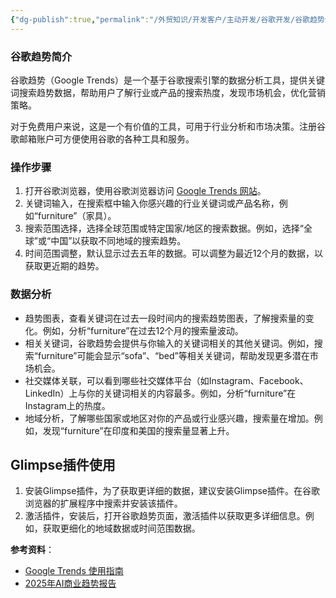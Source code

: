 ```yaml
---
{"dg-publish":true,"permalink":"/外贸知识/开发客户/主动开发/谷歌开发/谷歌趋势分析市场/"}
---
```


### 谷歌趋势简介

谷歌趋势（Google Trends）是一个基于谷歌搜索引擎的数据分析工具，提供关键词搜索趋势数据，帮助用户了解行业或产品的搜索热度，发现市场机会，优化营销策略。

对于免费用户来说，这是一个有价值的工具，可用于行业分析和市场决策。注册谷歌邮箱账户可方便使用谷歌的各种工具和服务。

### 操作步骤

1. 打开谷歌浏览器，使用谷歌浏览器访问 [Google Trends 网站](https://trends.google.com)。
2. 关键词输入，在搜索框中输入你感兴趣的行业关键词或产品名称，例如“furniture”（家具）。
3. 搜索范围选择，选择全球范围或特定国家/地区的搜索数据。例如，选择“全球”或“中国”以获取不同地域的搜索趋势。
4. 时间范围调整，默认显示过去五年的数据。可以调整为最近12个月的数据，以获取更近期的趋势。

### 数据分析

- 趋势图表，查看关键词在过去一段时间内的搜索趋势图表，了解搜索量的变化。例如，分析“furniture”在过去12个月的搜索量波动。
- 相关关键词，谷歌趋势会提供与你输入的关键词相关的其他关键词。例如，搜索“furniture”可能会显示“sofa”、“bed”等相关关键词，帮助发现更多潜在市场机会。
- 社交媒体关联，可以看到哪些社交媒体平台（如Instagram、Facebook、LinkedIn）上与你的关键词相关的内容最多。例如，分析“furniture”在Instagram上的热度。
- 地域分析，了解哪些国家或地区对你的产品或行业感兴趣，搜索量在增加。例如，发现“furniture”在印度和美国的搜索量显著上升。

## Glimpse插件使用

1. 安装Glimpse插件，为了获取更详细的数据，建议安装Glimpse插件。在谷歌浏览器的扩展程序中搜索并安装该插件。
2. 激活插件，安装后，打开谷歌趋势页面，激活插件以获取更多详细信息。例如，获取更细化的地域数据或时间范围数据。


**参考资料**：
- [Google Trends 使用指南](https://trends.google.com)
- [2025年AI商业趋势报告](https://cloud.google.com/transform/ai-impact-industries-2025)